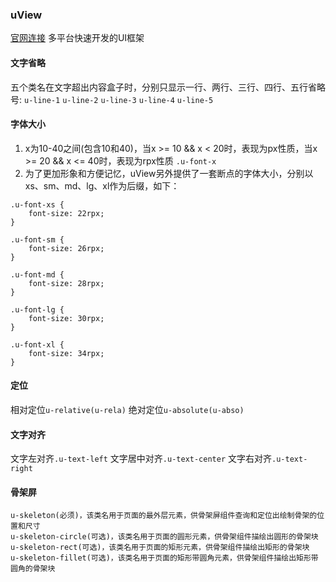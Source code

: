 ### uView
[官网连接](https://www.uviewui.com/)
多平台快速开发的UI框架

#### 文字省略
五个类名在文字超出内容盒子时，分别只显示一行、两行、三行、四行、五行省略号:
`u-line-1` `u-line-2` `u-line-3` `u-line-4` `u-line-5`
#### 字体大小
1. x为10-40之间(包含10和40)，当x >= 10 && x < 20时，表现为px性质，当x >= 20 && x <= 40时，表现为rpx性质
`.u-font-x`
2. 为了更加形象和方便记忆，uView另外提供了一套断点的字体大小，分别以xs、sm、md、lg、xl作为后缀，如下：
```
.u-font-xs {
	font-size: 22rpx;
}

.u-font-sm {
	font-size: 26rpx;
}

.u-font-md {
	font-size: 28rpx;
}

.u-font-lg {
	font-size: 30rpx;
}

.u-font-xl {
	font-size: 34rpx;
}
```
#### 定位
相对定位`u-relative(u-rela)`
绝对定位`u-absolute(u-abso)`
#### 文字对齐
文字左对齐`.u-text-left`
文字居中对齐`.u-text-center`
文字右对齐`.u-text-right`

#### 骨架屏
```
u-skeleton(必须)，该类名用于页面的最外层元素，供骨架屏组件查询和定位出绘制骨架的位置和尺寸
u-skeleton-circle(可选)，该类名用于页面的圆形元素，供骨架组件描绘出圆形的骨架块
u-skeleton-rect(可选)，该类名用于页面的矩形元素，供骨架组件描绘出矩形的骨架块
u-skeleton-fillet(可选)，该类名用于页面的矩形带圆角元素，供骨架组件描绘出矩形带圆角的骨架块
```